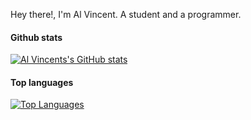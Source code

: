 Hey there!, I'm Al Vincent. A student and a programmer.

#### Github stats
[![Al Vincents's GitHub stats](https://github-readme-stats.vercel.app/api?username=eeyvee-0x4d)](https://github.com/anuraghazra/github-readme-stats)

#### Top languages
[![Top Languages](https://github-readme-stats.vercel.app/api/top-langs/?username=eeyvee-0x4d&layout=compact)](https://github.com/anuraghazra/github-readme-stats)

